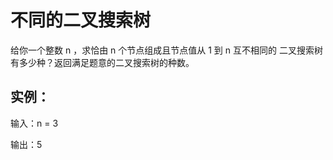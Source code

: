  # 不同的二叉搜索树
 给你一个整数 n ，求恰由 n 个节点组成且节点值从 1 到 n 互不相同的 二叉搜索树 有多少种？返回满足题意的二叉搜索树的种数。
 ## 实例：
 输入：n = 3
 
输出：5
